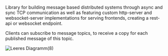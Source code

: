 Library for building message based distributed systems through async and sync TCP communication as well as featuring custom http-server and websocket-server implementations for serving frontends, creating a rest-api or websocket endpoint.
  
Clients can subscribe to message topics, to receive a copy for each published message of this topic.

![Leeres Diagramm(8)](https://github.com/neutralusername/Systemge/assets/39095721/56a8234f-5bef-48c7-8384-6f97e8afc439)
